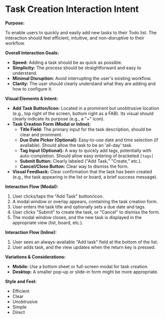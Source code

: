 # Task Creation Interaction Intent

**Purpose:**

To enable users to quickly and easily add new tasks to their Todo list. The interaction should feel efficient, intuitive, and non-disruptive to their workflow.

**Overall Interaction Goals:**

*   **Speed:** Adding a task should be as quick as possible.
*   **Simplicity:** The process should be straightforward and easy to understand.
*   **Minimal Disruption:** Avoid interrupting the user's existing workflow.
*   **Clarity:** The user should clearly understand what they are adding and how to configure it.

**Visual Elements & Intent:**

*   **Add Task Button/Icon:** Located in a prominent but unobtrusive location (e.g., top right of the screen, bottom right as a FAB). Its visual should clearly indicate its purpose (e.g., a "+" icon).
*   **Task Creation Form (Modal or Inline):**
    *   **Title Field:** The primary input for the task description, should be clear and prominent.
    *   **Due Date Picker (Optional):** Easy-to-use date and time selection (if available). Should allow the task to be an 'all-day' task.
    *   **Tag Input (Optional):** A way to quickly add tags, potentially with auto-completion. Should allow easy entering of bracketed `[tags]`
    *   **Submit Button:** Clearly labeled ("Add Task," "Create," etc.).
    *   **Cancel/Close Button:** Clear way to dismiss the form.
*   **Visual Feedback:** Clear confirmation that the task has been created (e.g., the task appearing in the list or board, a brief success message).

**Interaction Flow (Modal):**

1.  User clicks/taps the "Add Task" button/icon.
2.  A modal window or overlay appears, containing the task creation form.
3.  User enters the task title and optionally sets a due date and tags.
4.  User clicks "Submit" to create the task, or "Cancel" to dismiss the form.
5.  The modal window closes, and the new task is displayed in the appropriate view (list, board, etc.).

**Interaction Flow (Inline):**

1. User sees an always-available "Add task" field at the bottom of the list.
2. User adds task, and the view updates when the return key is pressed.

**Variations & Considerations:**

*   **Mobile:** Use a bottom sheet or full-screen modal for task creation.
*   **Desktop:** A smaller pop-up or slide-in form might be more appropriate.

**Style and Feel:**

*   Efficient
*   Clear
*   Unobtrusive
*   Simple
*   Direct
